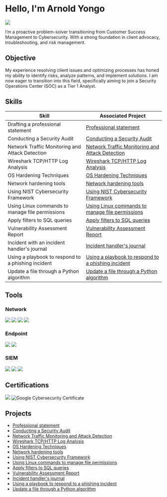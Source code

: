 # Hello, I'm Arnold Yongo
<a href="https://linkedin.com/in/arnold-yongo/"><img src="https://img.shields.io/badge/-LinkedIn-0072b1?&style=for-the-badge&logo=linkedin&logoColor=white" /></a>


I’m a proactive problem-solver transitioning from Customer Success Management to Cybersecurity. With a strong foundation in client advocacy, troubleshooting, and risk management.

## Objective

My experience resolving client issues and optimizing processes has honed my ability to identify risks, analyze patterns, and implement solutions. I am now eager to transition into this field, specifically aiming to join a Security Operations Center (SOC) as a Tier 1 Analyst.

## Skills

| Skill                                         | Associated Project         |
|-----------------------------------------------|----------------------------|
| Drafting a professional statement             | <a href="https://github.com/ARNOLDYONGO/Drafting-a-professional-statement">Professional statement</a>|
| Conducting a Security Audit                   | <a href="https://github.com/ARNOLDYONGO/Conduct-a-security-audit/blob/main/README.md">Conducting a Security Audit</a>|
| Network Traffic Monitoring and Attack Detection | <a href="https://github.com/ARNOLDYONGO/Cybersecurity-Incident-Report/blob/main/README.md">Network Traffic Monitoring and Attack Detection</a>|
| Wireshark TCP/HTTP Log Analysis          | <a href="https://github.com/ARNOLDYONGO/Wireshark-TCP-HTTP-log-report/blob/main/README.md">Wireshark TCP/HTTP Log Analysis</a>|
|OS Hardening Techniques        | <a href="https://github.com/ARNOLDYONGO/OS-hardening-techniques/blob/main/README.md">OS Hardening Techniques</a>|
| Network hardening tools      | <a href="https://github.com/ARNOLDYONGO/Security-Risk-Assessment-Report/blob/main/README.md">Network hardening tools</a>|
| Using NIST Cybersecurity Framework     | <a href="https://github.com/ARNOLDYONGO/Using-NIST-Cybersecurity-Framework-t/blob/main/README.md">Using NIST Cybersecurity Framework</a>|
| Using Linux commands to manage file permissions      | <a href="https://github.com/ARNOLDYONGO/Using-Linux-commands-to-manage-file-permissions/blob/main/README.md">Using Linux commands to manage file permissions</a>|
| Apply filters to SQL queries      | <a href="https://github.com/ARNOLDYONGO/Apply-filters-to-SQL-queries/blob/main/README.md">Apply filters to SQL queries</a>|
| Vulnerability Assessment Report                  | <a href="https://github.com/ARNOLDYONGO/Vulnerability-Assessment-Report/blob/main/README.md">Vulnerability Assessment Report</a>|
| Incident with an incident handler's journal | <a href="https://github.com/ARNOLDYONGO/Incident-handler-s-journal/blob/main/README.md">Incident handler's journal</a>|
| Using a playbook to respond to a phishing incident | <a href="https://github.com/ARNOLDYONGO/Use-a-playbook-to-resond-to-a-phishing-event/blob/main/README.md">Using a playbook to respond to a phishing incident</a>|
| Update a file through a Python algorithm | <a href="https://github.com/ARNOLDYONGO/Update-a-file-through-a-Python-algorithm/blob/main/README.md">Update a file through a Python algorithm</a>|


## Tools

### Network
<div>
    <img src="https://img.shields.io/badge/-Wireshark-1679A7?&style=for-the-badge&logo=Wireshark&logoColor=white" />
    <img src="https://img.shields.io/badge/-Suricata-EF3B2D?&style=for-the-badge&logo=Suricata&logoColor=white" />
    <img src="https://img.shields.io/badge/Tcpdump-000000?style=for-the-badge&logo=gnu-bash&logoColor=white" />
    <img src="https://img.shields.io/badge/-Nmap-2599BD?style=for-the-badge&logo=Nmap&logoColor=white" />

### Endpoint
<div>
    <img src="https://img.shields.io/badge/-Microsoft_Defender_for_Endpoint-00A4EF?&style=for-the-badge&logo=Microsoft&logoColor=white" />
    <img src="https://img.shields.io/badge/-Velociraptor-4B275F?&style=for-the-badge&logo=Velociraptor&logoColor=white" />
</div>

### SIEM
<div>
    <img src="https://img.shields.io/badge/-Microsoft_Sentinel-0078D4?&style=for-the-badge&logo=Microsoft&logoColor=white" />
    <img src="https://img.shields.io/badge/-Google%20Chronicle-4285F4?style=for-the-badge&logo=google-chronicle&logoColor=white" />
    <img src="https://img.shields.io/badge/-Splunk-000000?&style=for-the-badge&logo=Splunk&logoColor=white" />

## Certifications
<div>
<img src="https://img.shields.io/badge/IBM-Cybersecurity%20Fundamentals-052FAD?style=for-the-badge&logo=IBM&logoColor=white)(https://www.credly.com/badges/7f545e94-9c2b-4038-aca2-20a1f52d0314/public_url" />
  <img src="https://img.shields.io/badge/Google-Cybersecurity-000080?style=for-the-badge&logo=Google&logoColor=white" alt="Google Cybersecurity Certificate" />
</a>



## Projects
- <a href="https://github.com/ARNOLDYONGO/Drafting-a-professional-statement">Professional statement</a>
- <a href="https://github.com/ARNOLDYONGO/Conduct-a-security-audit/blob/main/README.md">Conducting a Security Audit</a>
- <a href="https://github.com/ARNOLDYONGO/Cybersecurity-Incident-Report/blob/main/README.md">Network Traffic Monitoring and Attack Detection</a>
- <a href="https://github.com/ARNOLDYONGO/Wireshark-TCP-HTTP-log-report/blob/main/README.md">Wireshark TCP/HTTP Log Analysis</a>
- <a href="https://github.com/ARNOLDYONGO/OS-hardening-techniques/blob/main/README.md">OS Hardening Techniques</a>
- <a href="https://github.com/ARNOLDYONGO/Security-Risk-Assessment-Report/blob/main/README.md">Network hardening tools</a>
- <a href="https://github.com/ARNOLDYONGO/Using-NIST-Cybersecurity-Framework-t/blob/main/README.md">Using NIST Cybersecurity Framework
- <a href="https://github.com/ARNOLDYONGO/Using-Linux-commands-to-manage-file-permissions/blob/main/README.md">Using Linux commands to manage file permissions</a>
- <a href="https://github.com/ARNOLDYONGO/Apply-filters-to-SQL-queries/blob/main/README.md">Apply filters to SQL queries</a>
- <a href="https://github.com/ARNOLDYONGO/Vulnerability-Assessment-Report/blob/main/README.md">Vulnerability Assessment Report</a>
- <a href="https://github.com/ARNOLDYONGO/Incident-handler-s-journal/blob/main/README.md">Incident handler's journal</a>
- <a href="https://github.com/ARNOLDYONGO/Use-a-playbook-to-resond-to-a-phishing-event/blob/main/README.md">Using a playbook to respond to a phishing incident</a>
- <a href="https://github.com/ARNOLDYONGO/Update-a-file-through-a-Python-algorithm/blob/main/README.md">Update a file through a Python algorithm</a>


